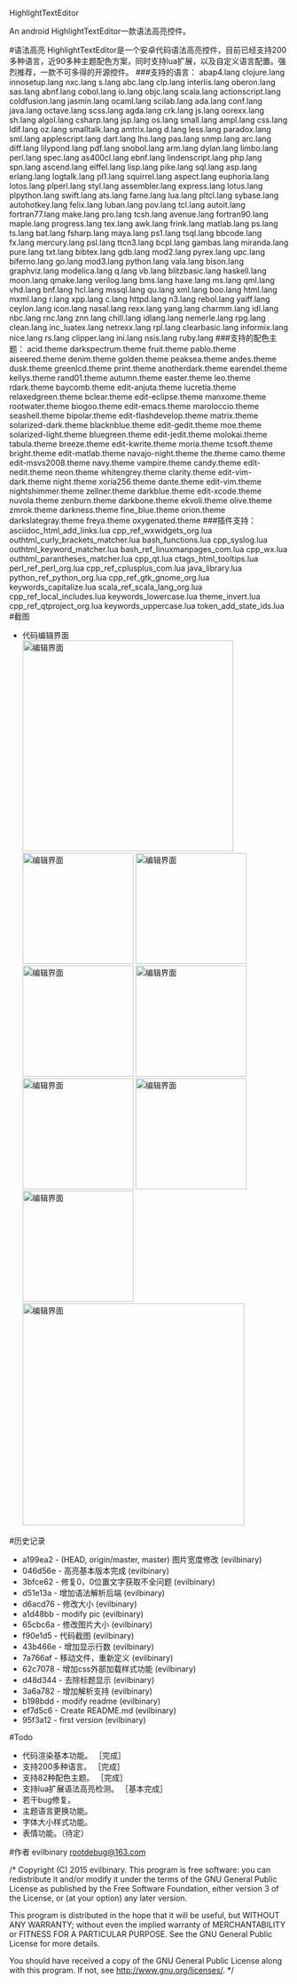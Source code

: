 HighlightTextEditor

An android HighlightTextEditor一款语法高亮控件。

#语法高亮
HighlightTextEditor是一个安卓代码语法高亮控件，目前已经支持200多种语言，近90多种主题配色方案，同时支持lua扩展，以及自定义语言配置。强烈推荐，一款不可多得的开源控件。
###支持的语言：
	abap4.lang        clojure.lang      innosetup.lang    nxc.lang          s.lang
	abc.lang          clp.lang          interlis.lang     oberon.lang       sas.lang
	abnf.lang         cobol.lang        io.lang           objc.lang         scala.lang
	actionscript.lang coldfusion.lang   jasmin.lang       ocaml.lang        scilab.lang
	ada.lang          conf.lang         java.lang         octave.lang       scss.lang
	agda.lang         crk.lang          js.lang           oorexx.lang       sh.lang
	algol.lang        csharp.lang       jsp.lang          os.lang           small.lang
	ampl.lang         css.lang          ldif.lang         oz.lang           smalltalk.lang
	amtrix.lang       d.lang            less.lang         paradox.lang      sml.lang
	applescript.lang  dart.lang         lhs.lang          pas.lang          snmp.lang
	arc.lang          diff.lang         lilypond.lang     pdf.lang          snobol.lang
	arm.lang          dylan.lang        limbo.lang        perl.lang         spec.lang
	as400cl.lang      ebnf.lang         lindenscript.lang php.lang          spn.lang
	ascend.lang       eiffel.lang       lisp.lang         pike.lang         sql.lang
	asp.lang          erlang.lang       logtalk.lang      pl1.lang          squirrel.lang
	aspect.lang       euphoria.lang     lotos.lang        plperl.lang       styl.lang
	assembler.lang    express.lang      lotus.lang        plpython.lang     swift.lang
	ats.lang          fame.lang         lua.lang          pltcl.lang        sybase.lang
	autohotkey.lang   felix.lang        luban.lang        pov.lang          tcl.lang
	autoit.lang       fortran77.lang    make.lang         pro.lang          tcsh.lang
	avenue.lang       fortran90.lang    maple.lang        progress.lang     tex.lang
	awk.lang          frink.lang        matlab.lang       ps.lang           ts.lang
	bat.lang          fsharp.lang       maya.lang         ps1.lang          tsql.lang
	bbcode.lang       fx.lang           mercury.lang      psl.lang          ttcn3.lang
	bcpl.lang         gambas.lang       miranda.lang      pure.lang         txt.lang
	bibtex.lang       gdb.lang          mod2.lang         pyrex.lang        upc.lang
	biferno.lang      go.lang           mod3.lang         python.lang       vala.lang
	bison.lang        graphviz.lang     modelica.lang     q.lang            vb.lang
	blitzbasic.lang   haskell.lang      moon.lang         qmake.lang        verilog.lang
	bms.lang          haxe.lang         ms.lang           qml.lang          vhd.lang
	bnf.lang          hcl.lang          mssql.lang        qu.lang           xml.lang
	boo.lang          html.lang         mxml.lang         r.lang            xpp.lang
	c.lang            httpd.lang        n3.lang           rebol.lang        yaiff.lang
	ceylon.lang       icon.lang         nasal.lang        rexx.lang         yang.lang
	charmm.lang       idl.lang          nbc.lang          rnc.lang          znn.lang
	chill.lang        idlang.lang       nemerle.lang      rpg.lang
	clean.lang        inc_luatex.lang   netrexx.lang      rpl.lang
	clearbasic.lang   informix.lang     nice.lang         rs.lang
	clipper.lang      ini.lang          nsis.lang         ruby.lang
###支持的配色主题：
	acid.theme              darkspectrum.theme      fruit.theme             pablo.theme
	aiseered.theme          denim.theme             golden.theme            peaksea.theme
	andes.theme             dusk.theme              greenlcd.theme          print.theme
	anotherdark.theme       earendel.theme          kellys.theme            rand01.theme
	autumn.theme            easter.theme            leo.theme               rdark.theme
	baycomb.theme           edit-anjuta.theme       lucretia.theme          relaxedgreen.theme
	bclear.theme            edit-eclipse.theme      manxome.theme           rootwater.theme
	biogoo.theme            edit-emacs.theme        maroloccio.theme        seashell.theme
	bipolar.theme           edit-flashdevelop.theme matrix.theme            solarized-dark.theme
	blacknblue.theme        edit-gedit.theme        moe.theme               solarized-light.theme
	bluegreen.theme         edit-jedit.theme        molokai.theme           tabula.theme
	breeze.theme            edit-kwrite.theme       moria.theme             tcsoft.theme
	bright.theme            edit-matlab.theme       navajo-night.theme      the.theme
	camo.theme              edit-msvs2008.theme     navy.theme              vampire.theme
	candy.theme             edit-nedit.theme        neon.theme              whitengrey.theme
	clarity.theme           edit-vim-dark.theme     night.theme             xoria256.theme
	dante.theme             edit-vim.theme          nightshimmer.theme      zellner.theme
	darkblue.theme          edit-xcode.theme        nuvola.theme            zenburn.theme
	darkbone.theme          ekvoli.theme            olive.theme             zmrok.theme
	darkness.theme          fine_blue.theme         orion.theme
	darkslategray.theme     freya.theme             oxygenated.theme
###插件支持：
	asciidoc_html_add_links.lua        cpp_ref_wxwidgets_org.lua          outhtml_curly_brackets_matcher.lua
	bash_functions.lua                 cpp_syslog.lua                     outhtml_keyword_matcher.lua
	bash_ref_linuxmanpages_com.lua     cpp_wx.lua                         outhtml_parantheses_matcher.lua
	cpp_qt.lua                         ctags_html_tooltips.lua            perl_ref_perl_org.lua
	cpp_ref_cplusplus_com.lua          java_library.lua                   python_ref_python_org.lua
	cpp_ref_gtk_gnome_org.lua          keywords_capitalize.lua            scala_ref_scala_lang_org.lua
	cpp_ref_local_includes.lua         keywords_lowercase.lua             theme_invert.lua
	cpp_ref_qtproject_org.lua          keywords_uppercase.lua             token_add_state_ids.lua	
#截图
* 代码编辑界面 
	<br><img src="https://github.com/evilbinary/HighlightTextEditor/raw/master/data/screenshot.jpg" alt="编辑界面" style="max-width:380px;" width="380px" /><br>
	<img src="https://github.com/evilbinary/HighlightTextEditor/raw/master/data/Andes.jpg" alt="编辑界面" style="max-width:200px;" width="200px" />
	<img src="https://github.com/evilbinary/HighlightTextEditor/raw/master/data/Fine-Blue.jpg" alt="编辑界面" style="max-width:200px;" width="200px" />
	<img src="https://github.com/evilbinary/HighlightTextEditor/raw/master/data/Candy.jpg" alt="编辑界面" style="max-width:200px;" width="200px" />
	<img src="https://github.com/evilbinary/HighlightTextEditor/raw/master/data/Seashell.jpg" alt="编辑界面" style="max-width:200px;" width="200px" />
	<img src="https://github.com/evilbinary/HighlightTextEditor/raw/master/data/Matrix.jpg" alt="编辑界面" style="max-width:200px;" width="200px" />
	<img src="https://github.com/evilbinary/HighlightTextEditor/raw/master/data/Vampire.jpg" alt="编辑界面" style="max-width:200px;" width="200px" />
	<img src="https://github.com/evilbinary/HighlightTextEditor/raw/master/data/Breeze.jpg" alt="编辑界面" style="max-width:200px;" width="200px" />
	<img src="https://github.com/evilbinary/HighlightTextEditor/raw/master/data/pad.jpg" alt="编辑界面" style="max-width:400px;" width="400px" />
	
	

#历史记录
* a199ea2 - (HEAD, origin/master, master) 图片宽度修改 (evilbinary)
* 046d56e - 高亮基本版本完成 (evilbinary)
* 3bfce62 - 修复0，0位置文字获取不全问题 (evilbinary)
* d51e13a - 增加语法解析后端 (evilbinary)
* d6acd76 - 修改大小 (evilbinary)
* a1d48bb - modify pic (evilbinary)
* 65cbc6a - 修改图片大小 (evilbinary)
* f90e1d5 - 代码截图 (evilbinary)
* 43b466e - 增加显示行数 (evilbinary)
* 7a766af - 移动文件，重新定义 (evilbinary)
* 62c7078 - 增加css外部加载样式功能 (evilbinary)
* d48d344 - 去除标题显示 (evilbinary)
* 3a6a782 - 增加解析支持 (evilbinary)
* b198bdd - modify readme (evilbinary)
* ef7d5c6 - Create README.md (evilbinary)
* 95f3a12 - first version (evilbinary)


#Todo
* 代码渲染基本功能。 ［完成］
* 支持200多种语言。 ［完成］
* 支持82种配色主题。 ［完成］
* 支持lua扩展语法高亮检测。	 ［基本完成］
* 若干bug修复。
* 主题语言更换功能。
* 字体大小样式功能。
* 表情功能。（待定）

#作者
evilbinary rootdebug@163.com

/* Copyright (C) 2015 evilbinary. This program is free software: you can redistribute it and/or modify it under the terms of the GNU General Public License as published by the Free Software Foundation, either version 3 of the License, or (at your option) any later version.

This program is distributed in the hope that it will be useful, but WITHOUT ANY WARRANTY; without even the implied warranty of MERCHANTABILITY or FITNESS FOR A PARTICULAR PURPOSE. See the GNU General Public License for more details.

You should have received a copy of the GNU General Public License along with this program. If not, see http://www.gnu.org/licenses/. */
